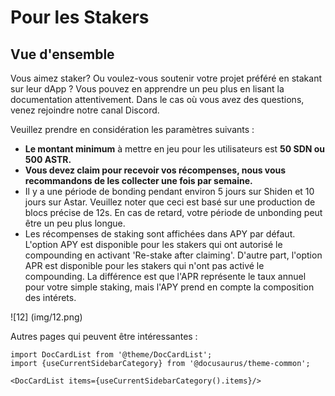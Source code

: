 # Pour les Stakers

## Vue d'ensemble

Vous aimez staker? Ou voulez-vous soutenir votre projet préféré en stakant sur leur dApp ? Vous pouvez en apprendre un peu plus en lisant la documentation attentivement. Dans le cas où vous avez des questions, venez rejoindre notre canal Discord.

Veuillez prendre en considération les paramètres suivants :

- **Le montant minimum** à mettre en jeu pour les utilisateurs est **50 SDN ou 500 ASTR.**
- **Vous devez claim pour recevoir vos récompenses, nous vous recommandons de les collecter une fois par semaine.**
- Il y a une période de bonding pendant environ 5 jours sur Shiden et 10 jours sur Astar. Veuillez noter que ceci est basé sur une production de blocs précise de 12s. En cas de retard, votre période de unbonding peut être un peu plus longue.
- Les récompenses de staking sont affichées dans APY par défaut. L'option APY est disponible pour les stakers qui ont autorisé le compounding en activant 'Re-stake after claiming'. D'autre part, l'option APR est disponible pour les stakers qui n'ont pas activé le compounding. La différence est que l'APR représente le taux annuel pour votre simple staking, mais l'APY prend en compte la composition des intérets.

![12] (img/12.png)

Autres pages qui peuvent être intéressantes :

```mdx-code-block
import DocCardList from '@theme/DocCardList';
import {useCurrentSidebarCategory} from '@docusaurus/theme-common';

<DocCardList items={useCurrentSidebarCategory().items}/>
```

